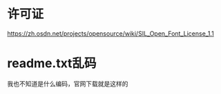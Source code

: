 
# 许可证
https://zh.osdn.net/projects/opensource/wiki/SIL_Open_Font_License_1.1


# readme.txt乱码

我也不知道是什么编码，官网下载就是这样的